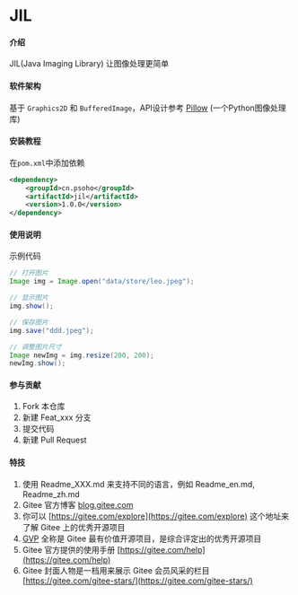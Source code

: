 # JIL

#### 介绍

JIL(Java Imaging Library) 让图像处理更简单

#### 软件架构

基于 `Graphics2D` 和 `BufferedImage`，API设计参考 [Pillow](https://pillow.readthedocs.io/en/latest/index.html) (一个Python图像处理库)

#### 安装教程

在`pom.xml`中添加依赖
```xml
<dependency>
    <groupId>cn.psoho</groupId>
    <artifactId>jil</artifactId>
    <version>1.0.0</version>
</dependency>
```

#### 使用说明

示例代码

```java
// 打开图片
Image img = Image.open("data/store/leo.jpeg");

// 显示图片
img.show();

// 保存图片
img.save("ddd.jpeg");

// 调整图片尺寸
Image newImg = img.resize(200, 200);
newImg.show();
```

#### 参与贡献

1.  Fork 本仓库
2.  新建 Feat_xxx 分支
3.  提交代码
4.  新建 Pull Request


#### 特技

1.  使用 Readme\_XXX.md 来支持不同的语言，例如 Readme\_en.md, Readme\_zh.md
2.  Gitee 官方博客 [blog.gitee.com](https://blog.gitee.com)
3.  你可以 [https://gitee.com/explore](https://gitee.com/explore) 这个地址来了解 Gitee 上的优秀开源项目
4.  [GVP](https://gitee.com/gvp) 全称是 Gitee 最有价值开源项目，是综合评定出的优秀开源项目
5.  Gitee 官方提供的使用手册 [https://gitee.com/help](https://gitee.com/help)
6.  Gitee 封面人物是一档用来展示 Gitee 会员风采的栏目 [https://gitee.com/gitee-stars/](https://gitee.com/gitee-stars/)
